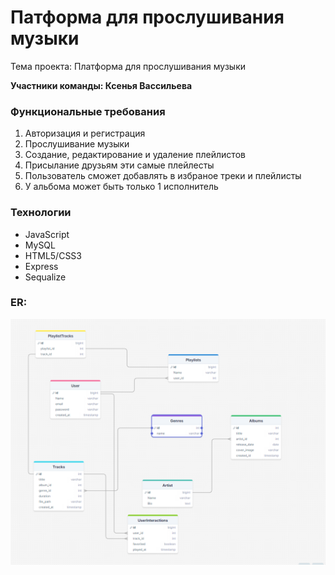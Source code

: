 #   Патформа для прослушивания музыки
Тема проекта: Платформа для прослушивания музыки

**Участники команды: Ксенья Вассильева**

### Функциональные требования
1. Авторизация и регистрация
2. Прослушивание музыки
3. Создание, редактирование и удаление плейлистов
4. Присылание друзьям эти самые плейлесты
5. Пользователь сможет добавлять в избраное треки и плейлисты
6. У альбома может быть только 1 исполнитель

### Технологии
+ JavaScript
+ MySQL
+ HTML5/CSS3
+ Express
+ Sequalize

### ER:
![Screnshot](https://github.com/KsenjaVassiljeva/Music_listening_platforms-Project/blob/main/ER_Project.png)

